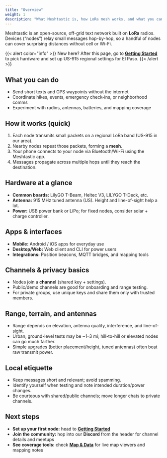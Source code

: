 ```yaml
---
title: "Overview"
weight: 1
description: "What Meshtastic is, how LoRa mesh works, and what you can do with it."
---
```


Meshtastic is an open-source, off-grid text network built on **LoRa** radios. Devices (“nodes”) relay small messages hop-by-hop, so a handful of nodes can cover surprising distances without cell or Wi-Fi.

{{< alert color="info" >}}
New here? After this page, go to **[Getting Started](/docs/getting-started/)** to pick hardware and set up US-915 regional settings for El Paso.
{{< /alert >}}

## What you can do
- Send short texts and GPS waypoints without the internet  
- Coordinate hikes, events, emergency check-ins, or neighborhood comms  
- Experiment with radios, antennas, batteries, and mapping coverage

## How it works (quick)
1. Each node transmits small packets on a regional LoRa band (US-915 in our area).  
2. Nearby nodes repeat those packets, forming a **mesh**.  
3. Your phone connects to your node via Bluetooth/Wi-Fi using the Meshtastic app.  
4. Messages propagate across multiple hops until they reach the destination.

## Hardware at a glance
- **Common boards:** LilyGO T-Beam, Heltec V3, LILYGO T-Deck, etc.  
- **Antenna:** 915 MHz tuned antenna (US). Height and line-of-sight help a lot.  
- **Power:** USB power bank or LiPo; for fixed nodes, consider solar + charge controller.

## Apps & interfaces
- **Mobile:** Android / iOS apps for everyday use  
- **Desktop/Web:** Web client and CLI for power users  
- **Integrations:** Position beacons, MQTT bridges, and mapping tools

## Channels & privacy basics
- Nodes join a **channel** (shared key + settings).  
- Public/demo channels are good for onboarding and range testing.  
- For private groups, use unique keys and share them only with trusted members.

## Range, terrain, and antennas
- Range depends on elevation, antenna quality, interference, and line-of-sight.  
- Urban, ground-level tests may be ~1–3 mi; hill-to-hill or elevated nodes can go much farther.  
- Simple upgrades (better placement/height, tuned antennas) often beat raw transmit power.

## Local etiquette
- Keep messages short and relevant; avoid spamming.  
- Identify yourself when testing and note intended duration/power changes.  
- Be courteous with shared/public channels; move longer chats to private channels.

## Next steps
- **Set up your first node:** head to **[Getting Started](/docs/getting-started/)**  
- **Join the community:** hop into our **Discord** from the header for channel details and meetups  
- **See coverage tools:** check **[Map & Data](/map/)** for live map viewers and mapping notes
